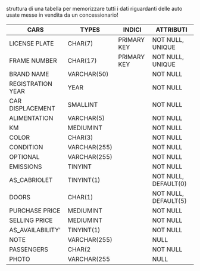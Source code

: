 struttura di una tabella per memorizzare tutti i dati riguardanti delle auto usate messe in vendita da un concessionario!

 CARS                | TYPES        | INDICI      | ATTRIBUTI            |
 ------------------- | ------------ | ----------- | -------------------- |
 LICENSE PLATE       | CHAR(7)      | PRIMARY KEY | NOT NULL, UNIQUE     |
 FRAME NUMBER        | CHAR(17)     | PRIMARY KEY | NOT NULL, UNIQUE     |
 BRAND NAME          | VARCHAR(50)  |             | NOT NULL             |
 REGISTRATION YEAR   | YEAR         |             | NOT NULL             | 
 CAR DISPLACEMENT    | SMALLINT     |             | NOT NULL             |
 ALIMENTATION        | VARCHAR(5)   |             | NOT NULL             |
 KM                  | MEDIUMINT    |             | NOT NULL             |
 COLOR               | CHAR(3)      |             | NOT NULL             |
 CONDITION           | VARCHAR(255) |             | NOT NULL             | 
 OPTIONAL            | VARCHAR(255) |             | NOT NULL             |
 EMISSIONS           | TINYINT      |             | NOT NULL             |
 AS_CABRIOLET        | TINYINT(1)   |             | NOT NULL, DEFAULT(0) |
 DOORS               | CHAR(1)      |             | NOT NULL, DEFAULT(5) |
 PURCHASE PRICE      | MEDIUMINT    |             | NOT NULL             | 
 SELLING PRICE       | MEDIUMINT    |             | NOT NULL             |
 AS_AVAILABILITY'    | TINYINT(1)   |             | NOT NULL             | 
 NOTE                | VARCHAR(255) |             | NULL                 |
 PASSENGERS          | CHAR(2       |             | NOT NULL             |    
 PHOTO               | VARCHAR(255  |             | NULL                 | 